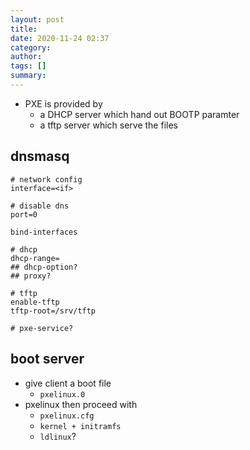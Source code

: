 ```yaml
---
layout: post
title: 
date: 2020-11-24 02:37
category: 
author: 
tags: []
summary: 
---
```


* PXE is provided by
  * a DHCP server which hand out BOOTP paramter
  * a tftp server which serve the files

## dnsmasq

```
# network config
interface=<if>

# disable dns
port=0

bind-interfaces

# dhcp
dhcp-range=
## dhcp-option?
## proxy?

# tftp
enable-tftp
tftp-root=/srv/tftp

# pxe-service?
```

## boot server

* give client a boot file
  * `pxelinux.0`
* pxelinux then proceed with
  * `pxelinux.cfg`
  * `kernel + initramfs`
  * `ldlinux`?

